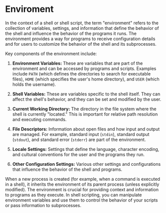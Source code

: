# Enviroment

In the context of a shell or shell script, the term "environment" refers to the collection of variables, settings, and information that define the behavior of the shell and influence the behavior of the programs it runs. The environment provides a way for programs to receive configuration details and for users to customize the behavior of the shell and its subprocesses.

Key components of the environment include:

1. **Environment Variables:** These are variables that are part of the environment and can be accessed by programs and scripts. Examples include `PATH` (which defines the directories to search for executable files), `HOME` (which specifies the user's home directory), and `USER` (which holds the username).

2. **Shell Variables:** These are variables specific to the shell itself. They can affect the shell's behavior, and they can be set and modified by the user.

3. **Current Working Directory:** The directory in the file system where the shell is currently "located." This is important for relative path resolution and executing commands.

4. **File Descriptors:** Information about open files and how input and output are managed. For example, standard input (`stdin`), standard output (`stdout`), and standard error (`stderr`) are part of the environment.

5. **Locale Settings:** Settings that define the language, character encoding, and cultural conventions for the user and the programs they run.

6. **Other Configuration Settings:** Various other settings and configurations that influence the behavior of the shell and programs.

When a new process is created (for example, when a command is executed in a shell), it inherits the environment of its parent process (unless explicitly modified). The environment is crucial for providing context and information to programs as they execute. In shell scripting, you can manipulate environment variables and use them to control the behavior of your scripts or pass information to subprocesses.
